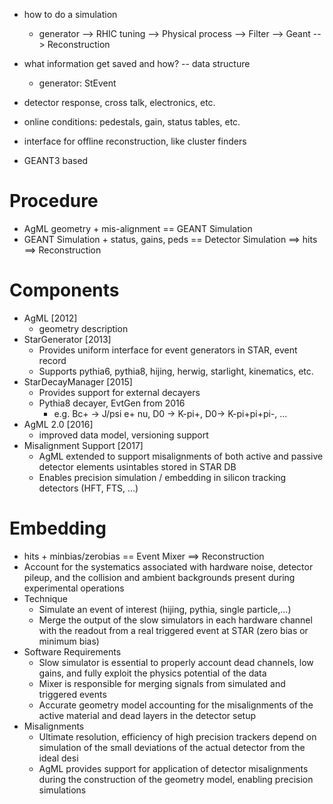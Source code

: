 * how to do a simulation
    * generator --> RHIC tuning --> Physical process --> Filter --> Geant --> 
      Reconstruction

* what information get saved and how? -- data structure
    * generator: StEvent
* detector response, cross talk, electronics, etc.
* online conditions: pedestals, gain, status tables, etc.
* interface for offline reconstruction, like cluster finders

* GEANT3 based

# Procedure
* AgML geometry + mis-alignment == GEANT Simulation
* GEANT Simulation + status, gains, peds == Detector Simulation ==> hits ==> Reconstruction


# Components
* AgML [2012]
  * geometry description
* StarGenerator [2013]
  * Provides uniform interface for event generators in STAR, event record
  * Supports pythia6, pythia8, hijing, herwig, starlight, kinematics, etc.
* StarDecayManager [2015]
  * Provides support for external decayers
  * Pythia8 decayer, EvtGen from 2016
    * e.g. Bc+ → J/psi e+ nu, D0 → K-pi+, D0→ K-pi+pi+pi-, ...
* AgML 2.0 [2016] 
  * improved data model, versioning support
* Misalignment Support [2017]
  * AgML extended to support misalignments of both active and passive detector 
    elements usintables stored in STAR DB
  * Enables precision simulation / embedding in silicon tracking detectors (HFT, FTS, …)

# Embedding
  * hits + minbias/zerobias == Event Mixer ==> Reconstruction
  * Account for the systematics associated with hardware noise, detector pileup, 
    and the collision and ambient backgrounds present during experimental operations
  * Technique
    * Simulate an event of interest (hijing, pythia, single particle,...)
    * Merge the output of the slow simulators in each hardware channel with the 
      readout from a real triggered event at STAR (zero bias or minimum bias)
  * Software Requirements
    * Slow simulator is essential to properly account dead channels, low gains, 
      and fully exploit the physics potential of the data
    * Mixer is responsible for merging signals from simulated and triggered events
    * Accurate geometry model accounting for the misalignments of the active 
      material and dead layers in the detector setup
  * Misalignments
    * Ultimate resolution, efficiency of high precision trackers depend on 
      simulation of the small deviations of the actual detector from the ideal desi
    * AgML provides support for application of detector misalignments during 
      the construction of the geometry model, enabling precision simulations
